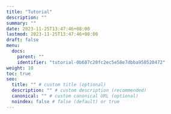 ```yaml
---
title: "Tutorial"
description: ""
summary: ""
date: 2023-11-25T13:47:46+08:00
lastmod: 2023-11-25T13:47:46+08:00
draft: false
menu:
  docs:
    parent: ""
    identifier: "tutorial-0b687c20fc2ec5e58e7dbba958520472"
weight: 10
toc: true
seo:
  title: "" # custom title (optional)
  description: "" # custom description (recommended)
  canonical: "" # custom canonical URL (optional)
  noindex: false # false (default) or true
---
```

